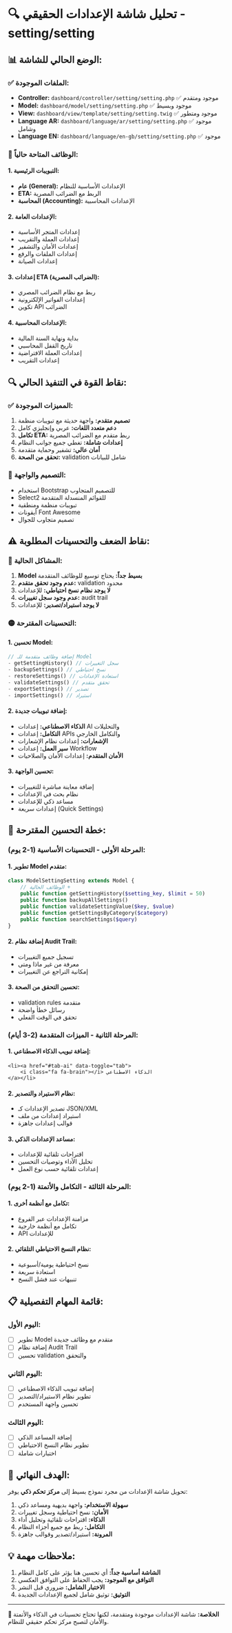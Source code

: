# 🔍 تحليل شاشة الإعدادات الحقيقي - setting/setting

## 📊 الوضع الحالي للشاشة:

### ✅ **الملفات الموجودة:**
- **Controller:** `dashboard/controller/setting/setting.php` ✅ موجود ومتقدم
- **Model:** `dashboard/model/setting/setting.php` ✅ موجود وبسيط
- **View:** `dashboard/view/template/setting/setting.twig` ✅ موجود ومتطور
- **Language AR:** `dashboard/language/ar/setting/setting.php` ✅ موجود وشامل
- **Language EN:** `dashboard/language/en-gb/setting/setting.php` ✅ موجود

### 🎯 **الوظائف المتاحة حالياً:**

#### **1. التبويبات الرئيسية:**
- **عام (General):** الإعدادات الأساسية للنظام
- **ETA:** الربط مع الضرائب المصرية
- **المحاسبة (Accounting):** الإعدادات المحاسبية

#### **2. الإعدادات العامة:**
- إعدادات المتجر الأساسية
- إعدادات العملة والتقريب
- إعدادات الأمان والتشفير
- إعدادات الملفات والرفع
- إعدادات الصيانة

#### **3. إعدادات ETA (الضرائب المصرية):**
- ربط مع نظام الضرائب المصري
- إعدادات الفواتير الإلكترونية
- تكوين API الضرائب

#### **4. الإعدادات المحاسبية:**
- بداية ونهاية السنة المالية
- تاريخ القفل المحاسبي
- إعدادات العملة الافتراضية
- إعدادات التقريب

## 🔍 **نقاط القوة في التنفيذ الحالي:**

### ✅ **المميزات الموجودة:**
1. **تصميم متقدم:** واجهة حديثة مع تبويبات منظمة
2. **دعم متعدد اللغات:** عربي وإنجليزي كامل
3. **تكامل ETA:** ربط متقدم مع الضرائب المصرية
4. **إعدادات شاملة:** تغطي جميع جوانب النظام
5. **أمان عالي:** تشفير وحماية متقدمة
6. **تحقق من الصحة:** validation شامل للبيانات

### 🎨 **التصميم والواجهة:**
- استخدام Bootstrap للتصميم المتجاوب
- Select2 للقوائم المنسدلة المتقدمة
- تبويبات منظمة ومنطقية
- أيقونات Font Awesome
- تصميم متجاوب للجوال

## ⚠️ **نقاط الضعف والتحسينات المطلوبة:**

### 🔴 **المشاكل الحالية:**
1. **Model بسيط جداً:** يحتاج توسيع للوظائف المتقدمة
2. **عدم وجود تحقق متقدم:** validation محدود
3. **لا يوجد نظام نسخ احتياطي:** للإعدادات
4. **عدم وجود سجل تغييرات:** audit trail
5. **لا يوجد استيراد/تصدير:** للإعدادات

### 🟡 **التحسينات المقترحة:**

#### **1. تحسين Model:**
```php
// إضافة وظائف متقدمة للـ Model
- getSettingHistory() // سجل التغييرات
- backupSettings() // نسخ احتياطي
- restoreSettings() // استعادة الإعدادات
- validateSettings() // تحقق متقدم
- exportSettings() // تصدير
- importSettings() // استيراد
```

#### **2. إضافة تبويبات جديدة:**
- **الذكاء الاصطناعي:** إعدادات AI والتحليلات
- **التكامل:** إعدادات APIs والتكامل الخارجي
- **الإشعارات:** إعدادات نظام الإشعارات
- **سير العمل:** إعدادات Workflow
- **الأمان المتقدم:** إعدادات الأمان والصلاحيات

#### **3. تحسين الواجهة:**
- إضافة معاينة مباشرة للتغييرات
- نظام بحث في الإعدادات
- مساعد ذكي للإعدادات
- إعدادات سريعة (Quick Settings)

## 🚀 **خطة التحسين المقترحة:**

### **المرحلة الأولى - التحسينات الأساسية (1-2 يوم):**

#### **1. تطوير Model متقدم:**
```php
class ModelSettingSetting extends Model {
    // الوظائف الحالية +
    public function getSettingHistory($setting_key, $limit = 50)
    public function backupAllSettings()
    public function validateSettingValue($key, $value)
    public function getSettingsByCategory($category)
    public function searchSettings($query)
}
```

#### **2. إضافة نظام Audit Trail:**
- تسجيل جميع التغييرات
- معرفة من غير ماذا ومتى
- إمكانية التراجع عن التغييرات

#### **3. تحسين التحقق من الصحة:**
- validation rules متقدمة
- رسائل خطأ واضحة
- تحقق في الوقت الفعلي

### **المرحلة الثانية - الميزات المتقدمة (2-3 أيام):**

#### **1. إضافة تبويب الذكاء الاصطناعي:**
```twig
<li><a href="#tab-ai" data-toggle="tab">
    <i class="fa fa-brain"></i> الذكاء الاصطناعي
</a></li>
```

#### **2. نظام الاستيراد والتصدير:**
- تصدير الإعدادات كـ JSON/XML
- استيراد إعدادات من ملف
- قوالب إعدادات جاهزة

#### **3. مساعد الإعدادات الذكي:**
- اقتراحات تلقائية للإعدادات
- تحليل الأداء وتوصيات التحسين
- إعدادات تلقائية حسب نوع العمل

### **المرحلة الثالثة - التكامل والأتمتة (1-2 يوم):**

#### **1. تكامل مع أنظمة أخرى:**
- مزامنة الإعدادات عبر الفروع
- تكامل مع أنظمة خارجية
- API للإعدادات

#### **2. نظام النسخ الاحتياطي التلقائي:**
- نسخ احتياطية يومية/أسبوعية
- استعادة سريعة
- تنبيهات عند فشل النسخ

## 📋 **قائمة المهام التفصيلية:**

### **اليوم الأول:**
- [ ] تطوير Model متقدم مع وظائف جديدة
- [ ] إضافة نظام Audit Trail
- [ ] تحسين validation والتحقق

### **اليوم الثاني:**
- [ ] إضافة تبويب الذكاء الاصطناعي
- [ ] تطوير نظام الاستيراد/التصدير
- [ ] تحسين واجهة المستخدم

### **اليوم الثالث:**
- [ ] إضافة المساعد الذكي
- [ ] تطوير نظام النسخ الاحتياطي
- [ ] اختبارات شاملة

## 🎯 **الهدف النهائي:**

تحويل شاشة الإعدادات من مجرد نموذج بسيط إلى **مركز تحكم ذكي** يوفر:

1. **سهولة الاستخدام:** واجهة بديهية ومساعد ذكي
2. **الأمان:** نسخ احتياطية وسجل تغييرات
3. **الذكاء:** اقتراحات تلقائية وتحليل أداء
4. **التكامل:** ربط مع جميع أجزاء النظام
5. **المرونة:** استيراد/تصدير وقوالب جاهزة

## 💡 **ملاحظات مهمة:**

1. **الشاشة أساسية جداً:** أي تحسين هنا يؤثر على كامل النظام
2. **التوافق مع الموجود:** يجب الحفاظ على التوافق العكسي
3. **الاختبار الشامل:** ضروري قبل النشر
4. **التوثيق:** توثيق شامل لجميع الإعدادات الجديدة

---

**🎯 الخلاصة:** شاشة الإعدادات موجودة ومتقدمة، لكنها تحتاج تحسينات في الذكاء والأتمتة والأمان لتصبح مركز تحكم حقيقي للنظام.
